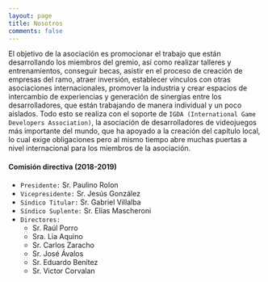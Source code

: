 ```yaml
---
layout: page
title: Nosotros
comments: false
---
```


El objetivo de la asociación es promocionar el trabajo que están desarrollando los miembros del gremio, así como realizar talleres y entrenamientos, conseguir becas, asistir en el proceso de creación de empresas del ramo, atraer inversión, establecer vínculos con otras asociaciones internacionales, promover la industria y crear espacios de intercambio de experiencias y generación de sinergias entre los desarrolladores, que están trabajando de manera individual y un poco aislados. Todo esto se realiza con el soporte de `IGDA (International Game Developers Association)`, la asociación de desarrolladores de videojuegos más importante del mundo, que ha apoyado a la creación del capítulo local, lo cual exige obligaciones pero al mismo tiempo abre muchas puertas a nivel internacional para los miembros de la asociación.

#### Comisión directiva (2018-2019)

- `Presidente:` Sr. Paulino Rolon
- `Vicepresidente:` Sr. Jesús González
- `Síndico Titular:` Sr. Gabriel Villalba
- `Síndico Suplente:` Sr. Elías Mascheroni
- `Directores:`
    - Sr. Raúl Porro
    - Sra. Lia Aquino
    - Sr. Carlos Zaracho
    - Sr. José Ávalos
    - Sr. Eduardo Benítez
    - Sr. Victor Corvalan
